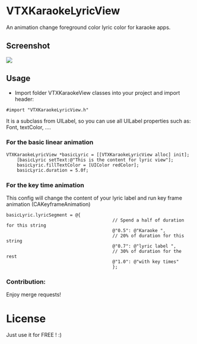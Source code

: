 # VTXKaraokeLyricView
An animation change foreground color lyric color for karaoke apps.

## Screenshot
<img src="https://www.dropbox.com/s/6n0dxw0hbns1kxs/vtx_karaoke_lyric.gif?raw=1" />

## Usage
- Import folder VTXKaraokeView classes into your project and import header:
```
#import "VTXKaraokeLyricView.h"
```
It is a subclass from UILabel, so you can use all UILabel properties such as: Font, textColor, ....
 
### For the basic linear animation

```
VTXKaraokeLyricView *basicLyric = [[VTXKaraokeLyricView alloc] init];
    [basicLyric setText:@"This is the content for lyric view"];
    basicLyric.fillTextColor = [UIColor redColor];
    basicLyric.duration = 5.0f;
  ```
### For the key time animation
This config will change the content of your lyric label and run key frame animation (CAKeyframeAnimation)

```
basicLyric.lyricSegment = @{
                                       	// Spend a half of duration for this string
                                        @"0.5": @"Karaoke ",
                                        // 20% of duration for this string
                                        @"0.7": @"lyric label ",
                                        // 30% of duration for the rest
                                        @"1.0": @"with key times"
                                        };
  ```

### Contribution: 
Enjoy merge requests!

# License
Just use it for FREE ! :)